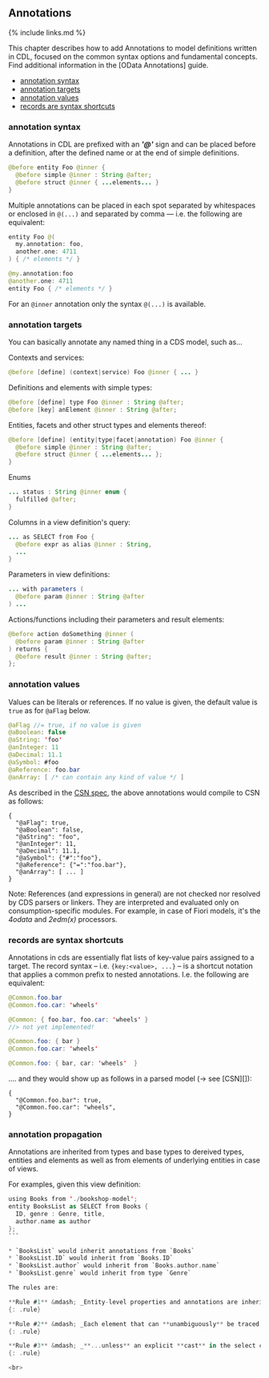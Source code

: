 
## Annotations

{% include links.md %}

This chapter describes how to add Annotations to model definitions written in CDL, focused on the common syntax options and fundamental concepts. Find additional information in the [OData Annotations] guide.


<!-- TOC depthFrom:3 depthTo:3 -->

- [annotation syntax](#annotation-syntax)
- [annotation targets](#annotation-targets)
- [annotation values](#annotation-values)
- [records are syntax shortcuts](#records-are-syntax-shortcuts)

<!-- /TOC -->


### annotation syntax

Annotations in CDL are prefixed with an ___'@'___ sign and can be placed
before a definition, after the defined name or at the end of simple definitions.

```java
@before entity Foo @inner {
  @before simple @inner : String @after;
  @before struct @inner { ...elements... }
}
```

Multiple annotations can be placed in each spot separated by whitespaces or enclosed
in `@(...)` and separated by comma &mdash; i.e. the following are equivalent:

```swift
entity Foo @(
  my.annotation: foo,
  another.one: 4711
) { /* elements */ }
```
```swift
@my.annotation:foo
@another.one: 4711
entity Foo { /* elements */ }
```

For an `@inner` annotation only the syntax `@(...)` is available.

### annotation targets

You can basically annotate any named thing in a CDS model, such as...

Contexts and services:

```java
@before [define] (context|service) Foo @inner { ... }
```

Definitions and elements with simple types:

```java
@before [define] type Foo @inner : String @after;
@before [key] anElement @inner : String @after;
```

Entities, facets and other struct types and elements thereof:

```java
@before [define] (entity|type|facet|annotation) Foo @inner {
  @before simple @inner : String @after;
  @before struct @inner { ...elements... };
}
```

Enums

```java
... status : String @inner enum {
  fulfilled @after;
}
```

Columns in a view definition's query:

```java
... as SELECT from Foo {
  @before expr as alias @inner : String,
  ...
}
```

Parameters in view definitions:

```java
... with parameters (
  @before param @inner : String @after
) ...
```

Actions/functions including their parameters and result elements:

```java
@before action doSomething @inner (
  @before param @inner : String @after
) returns {
  @before result @inner : String @after;
};
```


### annotation values

Values can be literals or references.
If no value is given, the default value is `true` as for `@aFlag` below.

```java
@aFlag //= true, if no value is given
@aBoolean: false
@aString: 'foo'
@anInteger: 11
@aDecimal: 11.1
@aSymbol: #foo
@aReference: foo.bar
@anArray: [ /* can contain any kind of value */ ]
```

As described in the [CSN spec]({{csn}}#literals), the above annotations would compile to CSN as follows:

```
{
  "@aFlag": true,
  "@aBoolean": false,
  "@aString": "foo",
  "@anInteger": 11,
  "@aDecimal": 11.1,
  "@aSymbol": {"#":"foo"},
  "@aReference": {"=":"foo.bar"},
  "@anArray": [ ... ]
}
```

Note: References (and expressions in general) are not checked nor resolved by CDS parsers or linkers. They are interpreted and evaluated only on consumption-specific modules. For example, in case of Fiori models, it's the _4odata_ and _2edm(x)_ processors.



### records are syntax shortcuts

Annotations in cds are essentially flat lists of key-value pairs assigned to a target.
The record syntax &ndash; i.e. `{key:<value>, ...}` &ndash; is a shortcut notation that
applies a common prefix to nested annotations.
I.e. the following are equivalent:

```java
@Common.foo.bar
@Common.foo.car: 'wheels'
```
```java
@Common: { foo.bar, foo.car: 'wheels' }
//> not yet implemented!
```
```java
@Common.foo: { bar }
@Common.foo.car: 'wheels'
```
```java
@Common.foo: { bar, car: 'wheels'  }
```
.... and they would show up as follows in a parsed model (&rarr; see [CSN][]):

```
{
  "@Common.foo.bar": true,
  "@Common.foo.car": "wheels",
}
```

### annotation propagation

Annotations are inherited from types and base types to dereived types, entities and elements as well as from elements of underlying entities in case of views.

For examples, given this view definition:

````swift
using Books from './bookshop-model';
entity BooksList as SELECT from Books {
  ID, genre : Genre, title,
  author.name as author
};
```

* `BooksList` would inherit annotations from `Books`
* `BooksList.ID` would inherit from `Books.ID`
* `BooksList.author` would inherit from `Books.author.name`
* `BooksList.genre` would inherit from type `Genre`

The rules are:

**Rule #1** &mdash; _Entity-level properties and annotations are inherited from the **primary** underlying source entity &ndash; here `Books`._
{: .rule}

**Rule #2** &mdash; _Each element that can **unambiguously** be traced back to a single source element, inherits that element's properties**, ...**_
{: .rule}

**Rule #3** &mdash; _**...unless** an explicit **cast** in the select clause cuts them off, e.g. as for `genre` in our example above._
{: .rule}

<br>
